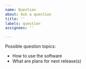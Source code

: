 ```yaml
---
name: Question
about: Ask a question
title: ''
labels: question
assignees: ''

---
```


Possible question topics:

* How to use the software
* What are plans for next release(s)
